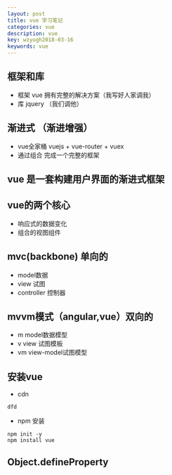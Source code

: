 ```yaml
---
layout: post
title: vue 学习笔记
categories: vue
description: vue
key: wzyugh2018-03-16
keywords: vue
---
```


## 框架和库
- 框架 vue 拥有完整的解决方案（我写好人家调我）
- 库 jquery （我们调他）

## 渐进式 （渐进增强）
- vue全家桶 vuejs + vue-router + vuex
- 通过组合 完成一个完整的框架

## vue 是一套构建用户界面的渐进式框架
## vue的两个核心
- 响应式的数据变化
- 组合的视图组件
## mvc(backbone) 单向的
- model数据
- view 试图
- controller 控制器
## mvvm模式（angular,vue）双向的
- m model数据模型
- v view 试图模板
- vm view-model试图模型

## 安装vue
- cdn

```
dfd
```

- npm 安装

```
npm init -y
npm install vue
```
## Object.defineProperty

